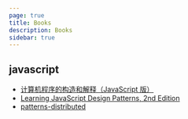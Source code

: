 ```yaml
---
page: true
title: Books
description: Books
sidebar: true
---
```


## javascript

-   [计算机程序的构造和解释（JavaScript 版）](https://book.douban.com/subject/36787585/)
-   [Learning JavaScript Design Patterns, 2nd Edition](https://www.oreilly.com/library/view/learning-javascript-design/9781098139865/)
-   [patterns-distributed](https://martinfowler.com/books/patterns-distributed.html)
